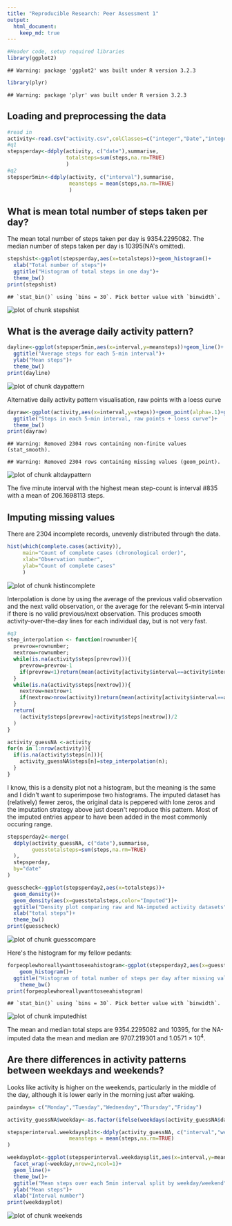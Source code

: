 ```yaml
---
title: "Reproducible Research: Peer Assessment 1"
output: 
  html_document:
    keep_md: true
---
```



```r
#Header code, setup required libraries
library(ggplot2)
```

```
## Warning: package 'ggplot2' was built under R version 3.2.3
```

```r
library(plyr)
```

```
## Warning: package 'plyr' was built under R version 3.2.3
```

## Loading and preprocessing the data

```r
#read in
activity<-read.csv("activity.csv",colClasses=c("integer","Date","integer"))
#q1
stepsperday<-ddply(activity, c("date"),summarise,
                   totalsteps=sum(steps,na.rm=TRUE)
                   )
#q2
stepsper5min<-ddply(activity, c("interval"),summarise,
                    meansteps = mean(steps,na.rm=TRUE)
                    )
```

## What is mean total number of steps taken per day?

The mean total number of steps taken per day is 9354.2295082.  The median number of steps taken per day is 10395(NA's omitted).


```r
stepshist<-ggplot(stepsperday,aes(x=totalsteps))+geom_histogram()+
  xlab("Total number of steps")+
  ggtitle("Histogram of total steps in one day")+
  theme_bw()
print(stepshist)
```

```
## `stat_bin()` using `bins = 30`. Pick better value with `binwidth`.
```

![plot of chunk stepshist](figure/stepshist-1.png) 

## What is the average daily activity pattern?

```r
dayline<-ggplot(stepsper5min,aes(x=interval,y=meansteps))+geom_line()+
  ggtitle("Average steps for each 5-min interval")+
  ylab("Mean steps")+
  theme_bw()
print(dayline)
```

![plot of chunk daypattern](figure/daypattern-1.png) 

Alternative daily activity pattern visualisation, raw points with a loess curve


```r
dayraw<-ggplot(activity,aes(x=interval,y=steps))+geom_point(alpha=.1)+geom_smooth()+
  ggtitle("Steps in each 5-min interval, raw points + loess curve")+
  theme_bw()
print(dayraw)
```

```
## Warning: Removed 2304 rows containing non-finite values (stat_smooth).
```

```
## Warning: Removed 2304 rows containing missing values (geom_point).
```

![plot of chunk altdaypattern](figure/altdaypattern-1.png) 

The five minute interval with the highest mean step-count is interval #835 with a mean of 206.1698113 steps.  

## Imputing missing values

There are 2304 incomplete records, unevenly distributed through the data.


```r
hist(which(complete.cases(activity)),
     main="Count of complete cases (chronological order)",
     xlab="Observation number",
     ylab="Count of complete cases"
     )
```

![plot of chunk histincomplete](figure/histincomplete-1.png) 
 
Interpolation is done by using the average of the previous valid observation and the next valid observation, or the average for the relevant 5-min interval if there is no valid previous/next observation. This produces smooth activity-over-the-day lines for each individual day, but is not very fast.
 

```r
#q3
step_interpolation <- function(rownumber){
  prevrow=rownumber;
  nextrow=rownumber;
  while(is.na(activity$steps[prevrow])){
    prevrow=prevrow-1
    if(prevrow<1)return(mean(activity[activity$interval==activity$interval[rownumber],"steps"],na.rm=TRUE))
  }
  while(is.na(activity$steps[nextrow])){
    nextrow=nextrow+1
    if(nextrow>nrow(activity))return(mean(activity[activity$interval==activity$interval[rownumber],"steps"],na.rm=TRUE))
  }
  return(
    (activity$steps[prevrow]+activity$steps[nextrow])/2
  )
}

activity_guessNA <-activity
for(n in 1:nrow(activity)){
  if(is.na(activity$steps[n])){
    activity_guessNA$steps[n]=step_interpolation(n);
  }
}
```

I know, this is a density plot not a histogram, but the meaning is the same and I didn't want to superimpose two histograms. The imputed dataset has (relatively) fewer zeros, the original data is peppered with lone zeros and the imputation strategy above just doesn't reproduce this pattern. Most of the imputed entries appear to have been added in the most commonly occuring range.


```r
stepsperday2<-merge(
  ddply(activity_guessNA, c("date"),summarise,
        guesstotalsteps=sum(steps,na.rm=TRUE)
  ),
  stepsperday,
  by="date"
)

guesscheck<-ggplot(stepsperday2,aes(x=totalsteps))+
  geom_density()+
  geom_density(aes(x=guesstotalsteps,color="Imputed"))+
  ggtitle("Density plot comparing raw and NA-imputed activity datasets")+
  xlab("total steps")+
  theme_bw()
print(guesscheck)
```

![plot of chunk guesscompare](figure/guesscompare-1.png) 

Here's the histogram for my fellow pedants:

```r
forpeoplewhoreallywanttoseeahistogram<-ggplot(stepsperday2,aes(x=guesstotalsteps))+
    geom_histogram()+
  ggtitle("Histogram of total number of steps per day after missing values imputed")+
    theme_bw()
print(forpeoplewhoreallywanttoseeahistogram)
```

```
## `stat_bin()` using `bins = 30`. Pick better value with `binwidth`.
```

![plot of chunk imputedhist](figure/imputedhist-1.png) 

The mean and median total steps are 9354.2295082 and 10395, for the NA-imputed data the mean and median are  9707.219301 and 1.0571 &times; 10<sup>4</sup>. 

## Are there differences in activity patterns between weekdays and weekends?

Looks like activity is higher on the weekends, particularly in the middle of the day, although it is lower early in the morning just after waking.


```r
paindays= c("Monday","Tuesday","Wednesday","Thursday","Friday")

activity_guessNA$weekday<-as.factor(ifelse(weekdays(activity_guessNA$date)%in%paindays,"weekday","weekend"))

stepsperinterval.weekdaysplit<-ddply(activity_guessNA, c("interval","weekday"),summarise,
                    meansteps = mean(steps,na.rm=TRUE)
)

weekdayplot<-ggplot(stepsperinterval.weekdaysplit,aes(x=interval,y=meansteps))+
  facet_wrap(~weekday,nrow=2,ncol=1)+
  geom_line()+
  theme_bw()+
  ggtitle("Mean steps over each 5min interval split by weekday/weekend")+
  ylab("Mean steps")+
  xlab("Interval number")
print(weekdayplot)
```

![plot of chunk weekends](figure/weekends-1.png) 
